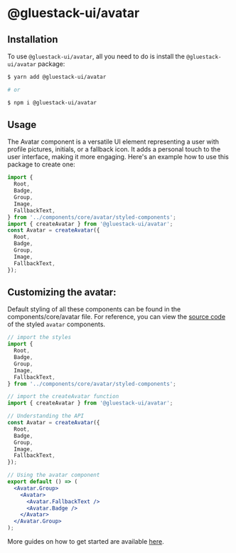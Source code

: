 # @gluestack-ui/avatar

## Installation

To use `@gluestack-ui/avatar`, all you need to do is install the
`@gluestack-ui/avatar` package:

```sh
$ yarn add @gluestack-ui/avatar

# or

$ npm i @gluestack-ui/avatar
```

## Usage

The Avatar component is a versatile UI element representing a user with profile pictures, initials, or a fallback icon. It adds a personal touch to the user interface, making it more engaging. Here's an example how to use this package to create one:

```jsx
import {
  Root,
  Badge,
  Group,
  Image,
  FallbackText,
} from '../components/core/avatar/styled-components';
import { createAvatar } from '@gluestack-ui/avatar';
const Avatar = createAvatar({
  Root,
  Badge,
  Group,
  Image,
  FallbackText,
});
```

## Customizing the avatar:

Default styling of all these components can be found in the components/core/avatar file. For reference, you can view the [source code](https://github.com/gluestack/gluestack-ui/blob/development/example/storybook/src/ui-components/Avatar/index.tsx) of the styled `avatar` components.

```jsx
// import the styles
import {
  Root,
  Badge,
  Group,
  Image,
  FallbackText,
} from '../components/core/avatar/styled-components';

// import the createAvatar function
import { createAvatar } from '@gluestack-ui/avatar';

// Understanding the API
const Avatar = createAvatar({
  Root,
  Badge,
  Group,
  Image,
  FallbackText,
});

// Using the avatar component
export default () => (
  <Avatar.Group>
    <Avatar>
      <Avatar.FallbackText />
      <Avatar.Badge />
    </Avatar>
  </Avatar.Group>
);
```

More guides on how to get started are available
[here](https://ui.gluestack.io/docs/components/media-and-icons/avatar).

